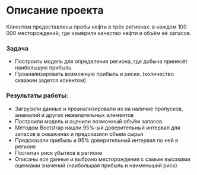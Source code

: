 # Описание проекта

Клиентом предоставлены пробы нефти в трёх регионах: в каждом 100 000 месторождений, где измерили качество нефти и объём её запасов. 

### Задача
- Построить модель для определения региона, где добыча принесёт наибольшую прибыль.
- Проанализировать возможную прибыль и риски. (количество скважин задется клиентом)

### Результаты работы:
- Загрузили данные и проанализировали их на наличие пропусков, анамалий и других нежелательных элементов
- Построили модель и оценили возможный объём запасов
- Методом Bootstrap нашли 95%-ый доверительный интервал для запасов в скважинах и предсказили объем сырья
- Предсказали прибыль и 95% доверительный интервал по ней в регионе
- Посчитан риск убытков в регионе
- Описаны все данные и выбрано месторождения с самым высокими оценками значений (наибольшая прибыль и наименьший риск)
